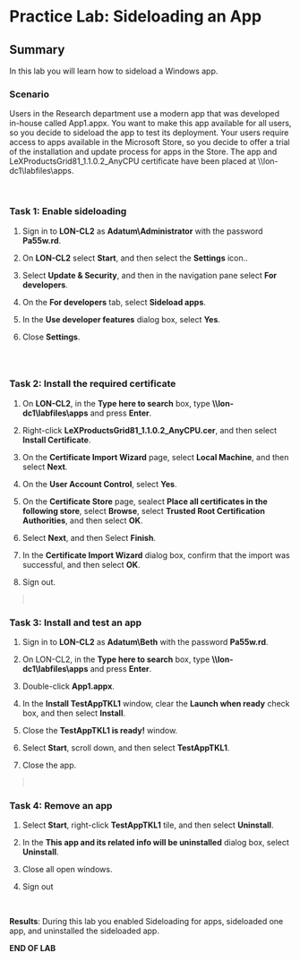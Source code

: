 # Practice Lab: Sideloading an App

## Summary

In this lab you will learn how to sideload a Windows app.

### Scenario

Users in the Research department use a modern app that was developed in-house
called App1.appx. You want to make this app available for all users, so you
decide to sideload the app to test its deployment. Your users require access to
apps available in the Microsoft Store, so you decide to offer a trial of the
installation and update process for apps in the Store. The app and
LeXProductsGrid81_1.1.0.2_AnyCPU certificate have been placed at
\\\\lon-dc1\\labfiles\\apps.

 

### Task 1: Enable sideloading

1.  Sign in to **LON-CL2** as **Adatum\\Administrator** with the password
    **Pa55w.rd**.

2.  On **LON-CL2** select **Start**, and then select the **Settings** icon..

3.  Select **Update & Security**, and then in the navigation pane select **For
    developers**.

4.  On the **For developers** tab, select **Sideload apps**.

5.  In the **Use developer features** dialog box, select **Yes**.

6.  Close **Settings**.

###  

### Task 2: Install the required certificate

1.  On **LON-CL2**, in the **Type here to search** box, type
    **\\\\lon-dc1\\labfiles\\apps** and press
    **Enter**.

2.  Right-click **LeXProductsGrid81_1.1.0.2_AnyCPU.cer**, and then select
    **Install Certificate**.

3.  On the **Certificate Import Wizard** page, select **Local Machine**, and then
    select **Next**.

4.  On the **User Account Control**, select **Yes**.

5.  On the **Certificate Store** page, sealect **Place all certificates in the
    following store**, select **Browse**, select **Trusted Root Certification
    Authorities**, and then select **OK**.

6.  Select **Next**, and then Select **Finish**.

7.  In the **Certificate Import Wizard** dialog box, confirm that the import was
    successful, and then select **OK**.

8.  Sign out.

>    

### Task 3: Install and test an app

1.  Sign in to **LON-CL2** as **Adatum\\Beth** with the password **Pa55w.rd**.

2.  On LON-CL2, in the **Type here to search** box, type
    **\\\\lon-dc1\\labfiles\\apps** and press
    **Enter**.

3.  Double-click **App1.appx**.

4.  In the **Install TestAppTKL1** window, clear the **Launch when ready** check
    box, and then select **Install**.

5.  Close the **TestAppTKL1 is ready!** window.

6.  Select **Start**, scroll down, and then select **TestAppTKL1**.

7.  Close the app.

>    

### Task 4: Remove an app

1.  Select **Start**, right-click **TestAppTKL1** tile, and then select
    **Uninstall**.

2.  In the **This app and its related info will be uninstalled** dialog box,
    select **Uninstall**.

3.  Close all open windows.

4.  Sign out

 

**Results**: During this lab you enabled Sideloading for apps, sideloaded one
app, and uninstalled the sideloaded app.

**END OF LAB**